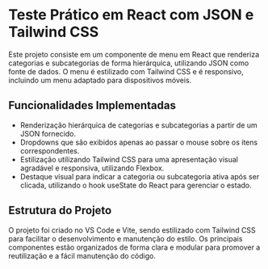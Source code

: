 # Teste Prático em React com JSON e Tailwind CSS

Este projeto consiste em um componente de menu em React que renderiza categorias e subcategorias de forma hierárquica, utilizando JSON como fonte de dados. O menu é estilizado com Tailwind CSS e é responsivo, incluindo um menu adaptado para dispositivos móveis.

## Funcionalidades Implementadas

- Renderização hierárquica de categorias e subcategorias a partir de um JSON fornecido.
- Dropdowns que são exibidos apenas ao passar o mouse sobre os itens correspondentes.
- Estilização utilizando Tailwind CSS para uma apresentação visual agradável e responsiva, utilizando Flexbox.
- Destaque visual para indicar a categoria ou subcategoria ativa após ser clicada, utilizando o hook useState do React para gerenciar o estado.

## Estrutura do Projeto

O projeto foi criado no VS Code e Vite, sendo estilizado com Tailwind CSS para facilitar o desenvolvimento e manutenção do estilo. Os principais componentes estão organizados de forma clara e modular para promover a reutilização e a fácil manutenção do código.
